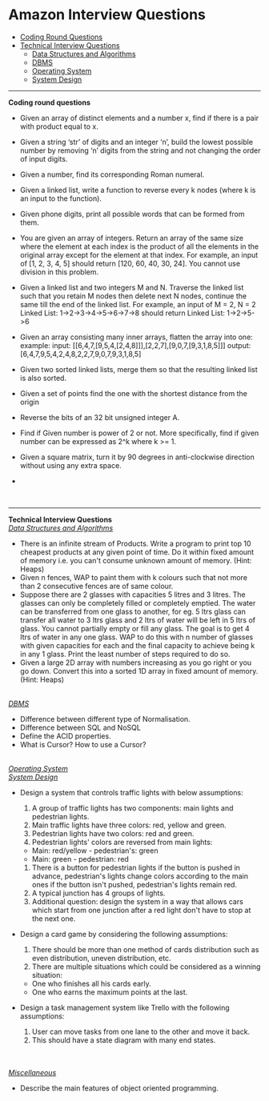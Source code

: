 
# Amazon Interview Questions
* [Coding Round Questions](#coding)
* [Technical Interview Questions](#tech)
   * [Data Structures and Algorithms](#dsalg)
   * [DBMS](#dbms)
   * [Operating System](#os)
   * [System Design](#design)
____
<b name="coding">Coding round questions</b><br/>
- Given an array of distinct elements and a number x, find if there is a pair with product equal to x.
- Given a string ‘str’ of digits and an integer ‘n’, build the lowest possible number by removing ‘n’ digits from the string and not changing the order of input digits.
- Given a number, find its corresponding Roman numeral.
- Given a linked list, write a function to reverse every k nodes (where k is an input to the function).
- Given phone digits, print all possible words that can be formed from them.
- You are given an array of integers. Return an array of the same size where the element at each index is the product of all the elements in the original array except for the element at that index.
For example, an input of [1, 2, 3, 4, 5] should return [120, 60, 40, 30, 24].
You cannot use division in this problem.
- Given a linked list and two integers M and N.
  Traverse the linked list such that you retain M nodes then delete next N nodes, continue the same till the end of the linked list.
For example, an input of M = 2, N = 2 Linked List: 1->2->3->4->5->6->7->8 should return Linked List: 1->2->5->6

- Given an array consisting many inner arrays, flatten the array into one:
  example: input: [[6,4,7,[9,5,4,[2,4,8]]],[2,2,7],[9,0,7,[9,3,1,8,5]]]
           output: [6,4,7,9,5,4,2,4,8,2,2,7,9,0,7,9,3,1,8,5]
 
- Given two sorted linked lists, merge them so that the resulting linked list is also sorted.
- Given a set of points find the one with the shortest distance from the origin
- Reverse the bits of an 32 bit unsigned integer A.
- Find if Given number is power of 2 or not.
More specifically, find if given number can be expressed as 2^k where k >= 1.
- Given a square matrix, turn it by 90 degrees in anti-clockwise direction without using any extra space.
- 
</br>

----
<b name="tech">Technical Interview Questions</b>
<br/>
<i><u name="dsalg">Data Structures and Algorithms</u></i>
 - There is an infinite stream of Products. Write a program to print top 10 cheapest products at any given point of time. Do it within fixed amount of memory i.e. you can't consume unknown amount of memory. (Hint: Heaps)
 - Given n fences, WAP to paint them with k colours such that not more than 2 consecutive fences are of same colour.
 - Suppose there are 2 glasses with capacities 5 litres and 3 litres. The glasses can only be completely filled or completely emptied. The water can be transferred from one glass to another, for eg. 5 ltrs glass can transfer all water to 3 ltrs glass and 2 ltrs of water will be left in 5 ltrs of glass. You cannot partially empty or fill any glass. The goal is to get 4 ltrs of water in any one glass. WAP to do this with n number of glasses with given capacities for each and the final capacity to achieve being k in any 1 glass. Print the least number of steps required to do so.
 - Given a large 2D array with numbers increasing as you go right or you go down. Convert this into a sorted 1D array in fixed amount of memory. (Hint: Heaps)

<br/>
<i><u name="dbms">DBMS</u></i>

 - Difference between different type of Normalisation.
 - Difference between SQL and NoSQL
 - Define the ACID properties.
 - What is Cursor? How to use a Cursor?

<br/>
<i><u name="os">Operating System</u></i>

<br/>
<i><u name="design">System Design</u></i>

 - Design a system that controls traffic lights with below assumptions:

   1. A group of traffic lights has two components: main lights and pedestrian lights.
   1. Main traffic lights have three colors: red, yellow and green.
   1. Pedestrian lights have two colors: red and green.
   1. Pedestrian lights' colors are reversed from main lights:
     - Main: red/yellow - pedestrian's: green
     - Main: green - pedestrian: red
   1. There is a button for pedestrian lights if the button is pushed in advance, pedestrian's lights change colors according to the main ones if the button isn't pushed, pedestrian's lights remain red.
   1. A typical junction has 4 groups of lights.
   1. Additional question: design the system in a way that allows cars which start from one junction after a red light don't have to stop at the next one.

  - Design a card game by considering the following assumptions:

    1. There should be more than one method of cards distribution such as even distribution, uneven distribution, etc.
    1. There are multiple situations which could be considered as a winning situation:
      - One who finishes all his cards early.
      - One who earns the maximum points at the last.

  - Design a task management system like Trello with the following assumptions:
    1. User can move tasks from one lane to the other and move it back.
    2. This should have a state diagram with many end states.
<br/>
<br/>
<i><u name="misc">Miscellaneous</u></i>

 - Describe the main features of object oriented programming.
